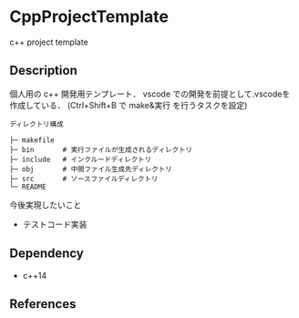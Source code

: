 # CppProjectTemplate
c++ project template

## Description
個人用の c++ 開発用テンプレート．
vscode での開発を前提として.vscodeを作成している．
(Ctrl+Shift+B で make&実行 を行うタスクを設定)

    ディレクトリ構成

    ├─ makefile
    ├─ bin       # 実行ファイルが生成されるディレクトリ
    ├─ include   # インクルードディレクトリ
    ├─ obj       # 中間ファイル生成先ディレクトリ
    ├─ src       # ソースファイルディレクトリ
    └─ README

今後実現したいこと
- テストコード実装

## Dependency
- c++14

## References


